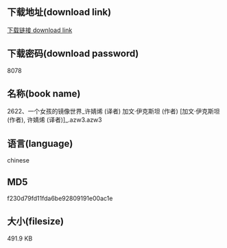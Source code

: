 ## 下载地址(download link)
[下载链接 download link](https://voluble-croquembouche-d321dc.netlify.app/?s=2622%E3%80%81%E4%B8%80%E4%B8%AA%E5%A5%B3%E5%AD%A9%E7%9A%84%E9%95%9C%E5%83%8F%E4%B8%96%E7%95%8C_%E8%AE%B8%E5%A9%A7%E7%83%AF+%28%E8%AF%91%E8%80%85%29+%E5%8A%A0%E6%96%87%C2%B7%E4%BC%8A%E5%85%8B%E6%96%AF%E5%9D%A6+%28%E4%BD%9C%E8%80%85%29+%5B%E5%8A%A0%E6%96%87%C2%B7%E4%BC%8A%E5%85%8B%E6%96%AF%E5%9D%A6+%28%E4%BD%9C%E8%80%85%29%2C+%E8%AE%B8%E5%A9%A7%E7%83%AF+%28%E8%AF%91%E8%80%85%29%5D_.azw3)

## 下载密码(download password)
8078

## 名称(book name)
2622、一个女孩的镜像世界_许婧烯 (译者) 加文·伊克斯坦 (作者) [加文·伊克斯坦 (作者), 许婧烯 (译者)]_.azw3.azw3

## 语言(language)
chinese

## MD5
f230d79fd11fda6be92809191e00ac1e

## 大小(filesize)
491.9 KB
